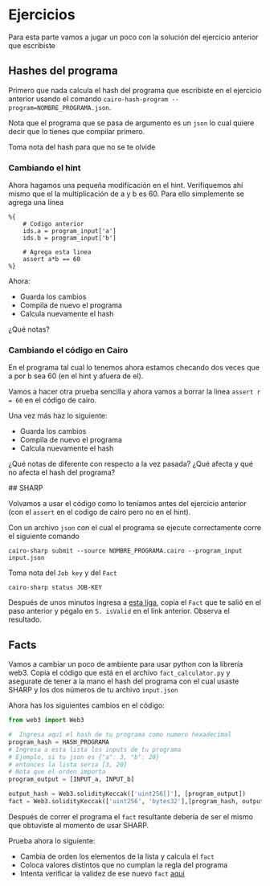 # Ejercicios 

Para esta parte vamos a jugar un poco con la solución 
del ejercicio anterior que escribiste

## Hashes del programa

Primero que nada calcula el hash del programa que escribiste en el 
ejercicio anterior usando el comando `cairo-hash-program --program=NOMBRE_PROGRAMA.json`.

Nota que el programa que se pasa de argumento es un `json` lo cual quiere decir que 
lo tienes que compilar primero.

Toma nota del hash para que no se te olvide

### Cambiando el hint

Ahora hagamos una pequeña modificación en el hint. Verifiquemos ahí
mismo que el la multiplicación de a y b es 60. Para ello simplemente 
se agrega una línea 
``` cairo
%{
    # Codigo anterior
    ids.a = program_input['a']
    ids.b = program_input['b']

    # Agrega esta linea
    assert a*b == 60
%}
```

Ahora: 
- Guarda los cambios
- Compila de nuevo el programa
- Calcula nuevamente el hash

¿Qué notas? 


### Cambiando el código en Cairo

En el programa tal cual lo tenemos ahora estamos checando dos veces 
que a por b sea 60 (en el hint y afuera de el). 

Vamos a hacer otra prueba sencilla y ahora vamos a borrar la linea
`assert r = 60` en el código de cairo. 

Una vez más haz lo siguiente: 
- Guarda los cambios
- Compila de nuevo el programa
- Calcula nuevamente el hash

¿Qué notas de diferente con respecto a la vez pasada?
¿Qué afecta y qué no afecta el hash del programa? 

## SHARP

Volvamos a usar el código como lo teníamos antes del ejercicio anterior (con el `assert` en el codigo de
cairo pero no en el hint). 

Con un archivo `json` con el cual el programa se ejecute correctamente corre el siguiente comando

``` cairo
cairo-sharp submit --source NOMBRE_PROGRAMA.cairo --program_input input.json
```

Toma nota del `Job key` y del `Fact`

```cairo-sharp status JOB-KEY```

Después de unos minutos ingresa a [esta liga](https://goerli.etherscan.io/address/0xAB43bA48c9edF4C2C4bB01237348D1D7B28ef168#readProxyContract),
copia el `Fact` que te salió en el paso anterior y pégalo en `5. isValid` en el link anterior. Observa el resultado. 

## Facts

Vamos a cambiar un poco de ambiente para usar python con la librería web3. Copia el código que está en el archivo `fact_calculator.py` y 
asegurate de tener a la mano el hash del programa con el cual usaste SHARP y los dos números de tu archivo `input.json`

Ahora has los siguientes cambios en el código: 
``` python
from web3 import Web3

#  Ingresa aquí el hash de tu programa como numero hexadecimal
program_hash = HASH_PROGRAMA 
# Ingresa a esta lista los inputs de tu programa
# Ejemplo, si tu json es {"a": 3, "b": 20}
# entonces la lista seria [3, 20]
# Nota que el orden importa
program_output = [INPUT_a, INPUT_b]

output_hash = Web3.solidityKeccak(['uint256[]'], [program_output])
fact = Web3.solidityKeccak(['uint256', 'bytes32'],[program_hash, output_hash])

```

Después de correr el programa el `fact` resultante debería de ser el mismo que obtuviste 
al momento de usar SHARP. 

Prueba ahora lo siguiente: 
- Cambia de orden los elementos de la lista y calcula el `fact`
- Coloca valores distintos que no cumplan la regla del programa
- Intenta verificar la validez de ese nuevo `fact` [aqui](https://goerli.etherscan.io/address/0xAB43bA48c9edF4C2C4bB01237348D1D7B28ef168#readProxyContract)




